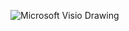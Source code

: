![Microsoft Visio Drawing](https://github.com/DDobrovolskiy/project_cloud_k8s/assets/65667662/abaf57e8-fa59-4e6c-ad02-411d094bcbf3)
